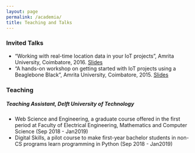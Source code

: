 ```yaml
---
layout: page
permalink: /academia/
title: Teaching and Talks
---
```

### Invited Talks
- “Working with real-time location data in your IoT projects”, Amrita University, Coimbatore, 2016. [Slides](#)
- “A hands-on workshop on getting started with IoT projects using a Beaglebone Black”, Amrita University, Coimbatore, 2015. [Slides](#)

### Teaching 

##### Teaching Assistant, Delft University of Technology
- Web Science and Engineering, a graduate course offered in the first period at Faculty of Electrical Engineering, Mathematics and Computer Science (Sep 2018 - Jan2019)
- Digital Skills, a pilot course to make first-year bachelor students in non-CS programs learn programming in Python (Sep 2018 - Jan2019)
